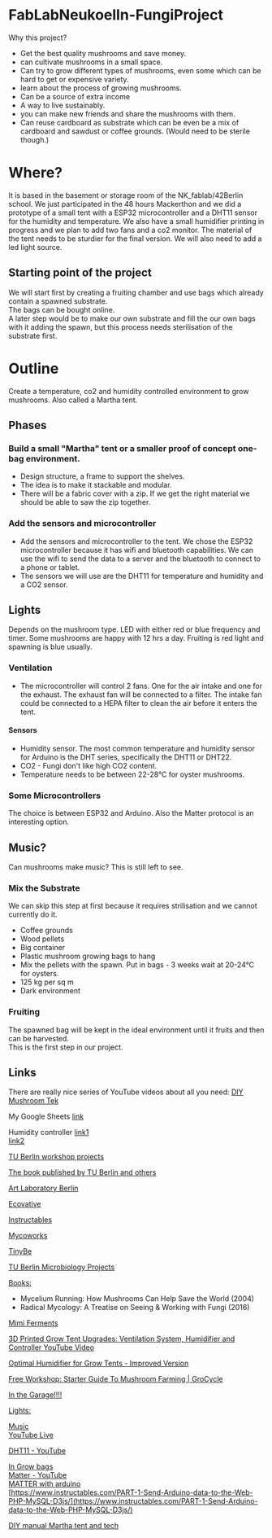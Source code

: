 # FabLabNeukoelln-FungiProject

Why this project? 
- Get the best quality mushrooms and save money.
- can cultivate mushrooms in a small space.
- Can try to grow different types of mushrooms, even some which can be hard to get or expensive variety.
- learn about the process of growing mushrooms.
- Can be a source of extra income   
- A way to live sustainably. 
- you can make new friends and share the mushrooms with them.  
- Can reuse cardboard as substrate which can be even be a mix of cardboard and sawdust or coffee grounds. (Would need to be sterile though.)

# Where?
It is based in the basement or storage room of the NK_fablab/42Berlin school.  We just participated in the 48 hours Mackerthon and we did a prototype of a small tent with a ESP32 microcontroller and a DHT11 sensor for the humidity and temperature. We also have a small humidifier printing in progress and we plan to add two fans and a co2 monitor. The material of the tent needs to be sturdier for the final version. We will also need to add a led light source.

## Starting point of the project
We will start first by creating a fruiting chamber and use bags which already contain a spawned substrate.  
The bags can be bought online.  
A later step would be to make our own substrate and fill the our own bags with it adding the spawn, but this process needs sterilisation of the substrate first.

# Outline
Create a temperature, co2 and humidity controlled environment to grow mushrooms.  Also called a Martha tent.

## Phases
### Build a small "Martha" tent or a smaller proof of concept one-bag environment.
- Design structure, a frame to support the shelves. 
- The idea is to make it stackable and modular.
- There will be a fabric cover with a zip. If we get the right material we should be able to saw the zip together.

### Add the sensors and microcontroller
- Add the sensors and microcontroller to the tent. We chose the ESP32 microcontroller because it has wifi and bluetooth capabilities. We can use the wifi to send the data to a server and the bluetooth to connect to a phone or tablet.
- The sensors we will use are the DHT11 for temperature and humidity and a CO2 sensor. 


## Lights
Depends on the mushroom type. LED with either red or blue frequency and timer. Some mushrooms are happy with 12 hrs a day. Fruiting is red light and spawning is blue usually.

### Ventilation
- The microcontroller will control 2 fans. One for the air intake and one for the exhaust. The exhaust fan will be connected to a filter. The intake fan could be connected to a HEPA filter to clean the air before it enters the tent.

#### Sensors
- Humidity sensor. The most common temperature and humidity sensor for Arduino is the DHT series, specifically the DHT11 or DHT22.
- CO2 - Fungi don't like high CO2 content.
- Temperature needs to be between 22-28°C for oyster mushrooms.

### Some Microcontrollers
The choice is between ESP32 and Arduino. Also the Matter protocol is an interesting option. 

## Music?
Can mushrooms make music? This is still left to see.  

### Mix the Substrate
We can skip this step at first because it requires strilisation and we cannot currently do it.
- Coffee grounds
- Wood pellets
- Big container
- Plastic mushroom growing bags to hang
- Mix the pellets with the spawn. Put in bags - 3 weeks wait at 20-24°C for oysters.
- 125 kg per sq m
- Dark environment

### Fruiting
The spawned bag will be kept in the ideal environment until it fruits and then can be harvested.  
This is the first step in our project.

## Links

There are really nice series of YouTube videos about all you need:
[DIY Mushroom Tek](https://www.youtube.com/@diy-mushroom-tek)  

My Google Sheets [link](https://docs.google.com/spreadsheets/d/12R7Wkm8Nz2zLa1NQa-oBZ-2w6hAllGzAMuuDEiKfbG0/edit?usp=sharing)  

Humidity controller [link1](https://www.printables.com/de/model/246876-331-controller-with-relays-sensor-and-hmi-for-indo)  
[link2](https://www.printables.com/de/model/598587-xy-tr01-humidity-controller-mount)  

[TU Berlin workshop projects](https://www.tu.berlin/mikrobiologie/forschung/projekte)  

[The book published by TU Berlin and others](https://library.oapen.org/handle/20.500.12657/50293)  

[Art Laboratory Berlin](https://artlaboratory-berlin.org/events/mind-the-fungi-mushroom-cultivation-courses/)  

[Ecovative](https://www.ecovative.com)  

[Instructables](https://www.instructables.com/How-to-Build-a-Martha-Grow-Tent-Mushroom-Cultivati/)  

[Mycoworks](https://www.mycoworks.com)  

[TinyBe](https://youtu.be/BaEGzgNYYMQ?si=8sh8EUKXdnpMRuvQ)  

[TU Berlin Microbiology Projects](https://www.tu.berlin/mikrobiologie/forschung/projekte/entwicklung-pilzbasierter-werkstoffe)  

[Books:](https://www.tu.berlin/mikrobiologie/forschung/projekte/entwicklung-pilzbasierter-werkstoffe)  
- Mycelium Running: How Mushrooms Can Help Save the World (2004)  
- Radical Mycology: A Treatise on Seeing & Working with Fungi (2016)  

[Mimi Ferments](https://mimiferments.com/collections/workshop)  

[3D Printed Grow Tent Upgrades: Ventilation System, Humidifier and Controller YouTube Video](https://youtu.be/dSrJ2VtUzEo?si=-SNb6Bbtx5HpGsDg)  

[Optimal Humidifier for Grow Tents - Improved Version](https://www.thingiverse.com/thing:6397535)  

[Free Workshop: Starter Guide To Mushroom Farming | GroCycle](https://youtu.be/icKeO-kyiGk?si=Ma1949mAzkJjP3xK)  

[In the Garage!!!!](https://youtu.be/_kPLXib4ksE?si=WMwSg8Z2-8_iYVFy)  

[Lights:](https://www.mushroom-corner.com/posts/mushroom-grow-lights-buyers-guide)  

[Music](https://youtu.be/-hlQHYtncww?si=jag8b0jR52WN1Ij0)  
[YouTube Live](https://www.youtube.com/live/gtoHlhcNHE8?si=Ihu3Gjd1UVpKBs5c)  

[DHT11 - YouTube](https://youtu.be/dJJAQxyryoQ?si=Di6VHg_juJ59Q_K-)  

[In Grow bags](https://learn.freshcap.com/growing/mushroom-grow-bags-the-ultimate-guide/)  
[Matter - YouTube](https://www.youtube.com/watch?v=KodQZguDyHo)  
[MATTER with arduino](https://store.arduino.cc/products/nano-matter)  
[https://www.instructables.com/PART-1-Send-Arduino-data-to-the-Web-PHP-MySQL-D3js/](https://www.instructables.com/PART-1-Send-Arduino-data-to-the-Web-PHP-MySQL-D3js/)

[DIY manual Martha tent and tech](https://drive.google.com/drive/folders/1B2OIvdmnxRqS1MRcuJaII8CSyUZvPqu5)
